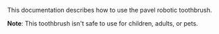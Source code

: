 This documentation describes how to use the pavel robotic toothbrush.

**Note**: This toothbrush isn't safe to use for children, adults, or pets.